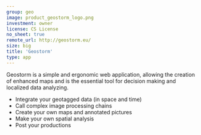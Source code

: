 ```yaml
---
group: geo
image: product_geostorm_logo.png
investment: owner
license: CS License
no_sheet: true
remote_url: http://geostorm.eu/
size: big
title: 'Geostorm'
type: app
---
```


Geostorm is a simple and ergonomic web application, allowing the creation of enhanced maps and is the essential tool for decision making and localized data analyzing.

* Integrate your geotagged data (in space and time)
* Call complex image processing chains
* Create your own maps and annotated pictures
* Make your own spatial analysis
* Post your productions

